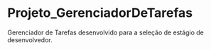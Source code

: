# Projeto_GerenciadorDeTarefas
Gerenciador de Tarefas desenvolvido para a seleção de estágio de desenvolvedor.
